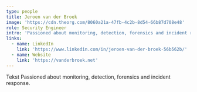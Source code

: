 ```yaml
---
type: people
title: Jeroen van der Broek
image: 'https://cdn.theorg.com/8060a21a-47fb-4c2b-8d54-66b87d708e48'
role: Security Engineer
intro: 'Passioned about monitoring, detection, forensics and incident response.'
links:
  - name: LinkedIn
    link: 'https://www.linkedin.com/in/jeroen-van-der-broek-56b562b/'
  - name: Website
    link: 'https://vanderbroek.net'
---
```

Tekst Passioned about monitoring, detection, forensics and incident response.
